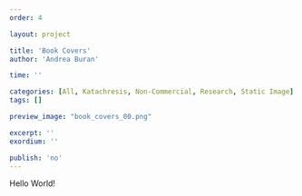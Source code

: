 ```yaml
---
order: 4

layout: project

title: 'Book Covers'
author: 'Andrea Buran'

time: ''

categories: [All, Katachresis, Non-Commercial, Research, Static Image]
tags: []

preview_image: "book_covers_00.png"

excerpt: ''
exordium: ''

publish: 'no'
---
```


Hello World!